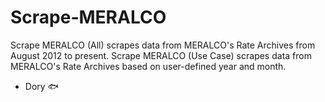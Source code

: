 # Scrape-MERALCO

Scrape MERALCO (All) scrapes data from MERALCO's Rate Archives from August 2012 to present.
Scrape MERALCO (Use Case) scrapes data from MERALCO's Rate Archives based on user-defined year and month.

- Dory 🐟
